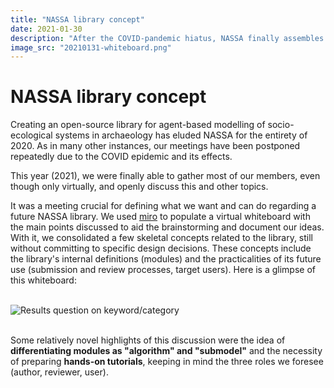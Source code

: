 ```yaml
---
title: "NASSA library concept"
date: 2021-01-30
description: "After the COVID-pandemic hiatus, NASSA finally assembles to better define a modular library concept"
image_src: "20210131-whiteboard.png"
---
```

# NASSA library concept

Creating an open-source library for agent-based modelling of socio-ecological systems in archaeology has eluded NASSA for the entirety of 2020. As in many other instances, our meetings have been postponed repeatedly due to the COVID epidemic and its effects.

This year (2021), we were finally able to gather most of our members, even though only virtually, and openly discuss this and other topics.

It was a meeting crucial for defining what we want and can do regarding a future NASSA library. We used [miro](https://miro.com/) to populate a virtual whiteboard with the main points discussed to aid the brainstorming and document our ideas. With it, we consolidated a few skeletal concepts related to the library, still without committing to specific design decisions. These concepts include the library's internal definitions (modules) and the practicalities of its future use (submission and review processes, target users). Here is a glimpse of this whiteboard:

<br>
<img src="https://archaeology-abm.github.io/NASSA-hub/assets/20210131-whiteboard.png" alt="Results question on keyword/category">
<br><br>

Some relatively novel highlights of this discussion were the idea of **differentiating modules as "algorithm" and "submodel"** and the necessity of preparing **hands-on tutorials**, keeping in mind the three roles we foresee (author, reviewer, user).

<br><br>
